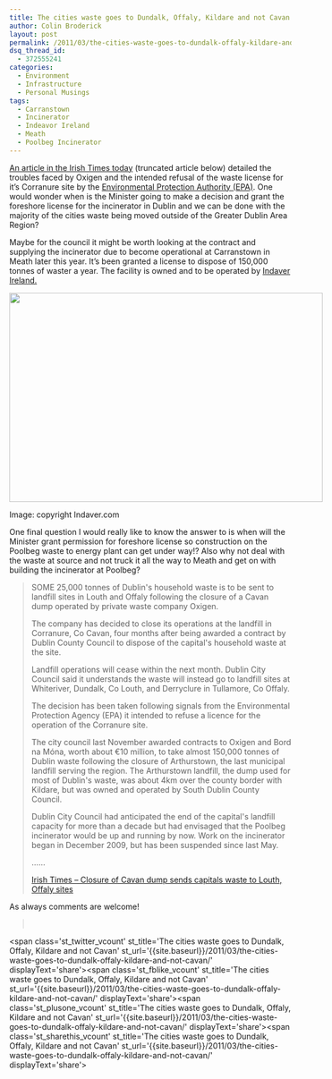 ```yaml
---
title: The cities waste goes to Dundalk, Offaly, Kildare and not Cavan
author: Colin Broderick
layout: post
permalink: /2011/03/the-cities-waste-goes-to-dundalk-offaly-kildare-and-not-cavan/
dsq_thread_id:
  - 372555241
categories:
  - Environment
  - Infrastructure
  - Personal Musings
tags:
  - Carranstown
  - Incinerator
  - Indeavor Ireland
  - Meath
  - Poolbeg Incinerator
---
```

[An article in the Irish Times today][1] (truncated article below) detailed the troubles faced by Oxigen and the intended refusal of the waste license for it&#8217;s Corranure site by the [Environmental Protection Authority (EPA)][2]. One would wonder when is the Minister going to make a decision and grant the foreshore license for the incinerator in Dublin and we can be done with the majority of the cities waste being moved outside of the Greater Dublin Area Region?

Maybe for the council it might be worth looking at the contract and supplying the incinerator due to become operational at Carranstown in Meath later this year. It&#8217;s been granted a license to dispose of 150,000 tonnes of waster a year. The facility is owned and to be operated by [Indaver Ireland.][3]

<div id="attachment_1394" class="wp-caption alignnone" style="width: 570px">
  <a href="{{site.baseurl}}/wp-content/uploads/2011/03/1b7e6ed965.jpg"><img class="size-full wp-image-1394 " title="Carranstown Incinerator Construction" src="{{site.baseurl}}/wp-content/uploads/2011/03/1b7e6ed965.jpg" alt="" width="560" height="374" /></a><p class="wp-caption-text">
    Image: copyright Indaver.com
  </p>
</div>

One final question I would really like to know the answer to is when will the Minister grant permission for foreshore license so construction on the Poolbeg waste to energy plant can get under way!? Also why not deal with the waste at source and not truck it all the way to Meath and get on with building the incinerator at Poolbeg?

> SOME 25,000 tonnes of Dublin's household waste is to be sent to landfill sites in Louth and Offaly following the closure of a Cavan dump operated by private waste company Oxigen.
> 
> The company has decided to close its operations at the landfill in Corranure, Co Cavan, four months after being awarded a contract by Dublin County Council to dispose of the capital's household waste at the site.
> 
> Landfill operations will cease within the next month. Dublin City Council said it understands the waste will instead go to landfill sites at Whiteriver, Dundalk, Co Louth, and Derryclure in Tullamore, Co Offaly.
> 
> The decision has been taken following signals from the Environmental Protection Agency (EPA) it intended to refuse a licence for the operation of the Corranure site.
> 
> The city council last November awarded contracts to Oxigen and Bord na Móna, worth about €10 million, to take almost 150,000 tonnes of Dublin waste following the closure of Arthurstown, the last municipal landfill serving the region. The Arthurstown landfill, the dump used for most of Dublin's waste, was about 4km over the county border with Kildare, but was owned and operated by South Dublin County Council.
> 
> Dublin City Council had anticipated the end of the capital's landfill capacity for more than a decade but had envisaged that the Poolbeg incinerator would be up and running by now. Work on the incinerator began in December 2009, but has been suspended since last May.
> 
> &#8230;&#8230;
> 
> [Irish Times &#8211; Closure of Cavan dump sends capitals waste to Louth, Offaly sites ][1]

As always comments are welcome!

> &nbsp;

<span class='st\_twitter\_vcount' st\_title='The cities waste goes to Dundalk, Offaly, Kildare and not Cavan' st\_url='{{site.baseurl}}/2011/03/the-cities-waste-goes-to-dundalk-offaly-kildare-and-not-cavan/' displayText='share'></span><span class='st\_fblike\_vcount' st\_title='The cities waste goes to Dundalk, Offaly, Kildare and not Cavan' st\_url='{{site.baseurl}}/2011/03/the-cities-waste-goes-to-dundalk-offaly-kildare-and-not-cavan/' displayText='share'></span><span class='st\_plusone\_vcount' st\_title='The cities waste goes to Dundalk, Offaly, Kildare and not Cavan' st\_url='{{site.baseurl}}/2011/03/the-cities-waste-goes-to-dundalk-offaly-kildare-and-not-cavan/' displayText='share'></span><span class='st\_sharethis\_vcount' st\_title='The cities waste goes to Dundalk, Offaly, Kildare and not Cavan' st\_url='{{site.baseurl}}/2011/03/the-cities-waste-goes-to-dundalk-offaly-kildare-and-not-cavan/' displayText='share'></span>

 [1]: http://www.irishtimes.com/newspaper/ireland/2011/0317/1224292406096.html
 [2]: http://www.epa.ie/
 [3]: http://www.indaver.ie/